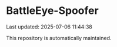 # BattleEye-Spoofer

Last updated: 2025-07-06 11:44:38

This repository is automatically maintained.
